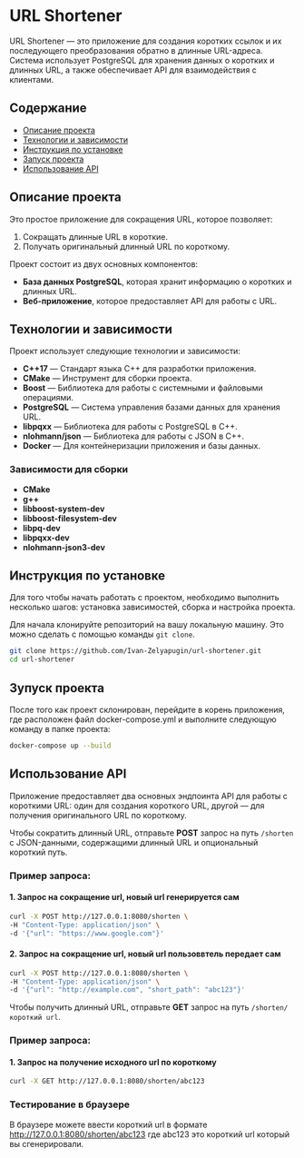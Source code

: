 # URL Shortener

URL Shortener — это приложение для создания коротких ссылок и их последующего преобразования обратно в длинные URL-адреса. Система использует PostgreSQL для хранения данных о коротких и длинных URL, а также обеспечивает API для взаимодействия с клиентами.

## Содержание

- [Описание проекта](#Описание-проекта)
- [Технологии и зависимости](#Технологии-и-зависимости)
- [Инструкция по установке](#Инструкция-по-установке)
- [Запуск проекта](#Запуск-проекта)
- [Использование API](#Использование-API)

## Описание проекта

Это простое приложение для сокращения URL, которое позволяет:
1. Сокращать длинные URL в короткие.
2. Получать оригинальный длинный URL по короткому.

Проект состоит из двух основных компонентов:
- **База данных PostgreSQL**, которая хранит информацию о коротких и длинных URL.
- **Веб-приложение**, которое предоставляет API для работы с URL.

## Технологии и зависимости

Проект использует следующие технологии и зависимости:

- **C++17** — Стандарт языка C++ для разработки приложения.
- **CMake** — Инструмент для сборки проекта.
- **Boost** — Библиотека для работы с системными и файловыми операциями.
- **PostgreSQL** — Система управления базами данных для хранения URL.
- **libpqxx** — Библиотека для работы с PostgreSQL в C++.
- **nlohmann/json** — Библиотека для работы с JSON в C++.
- **Docker** — Для контейнеризации приложения и базы данных.

### Зависимости для сборки

- **CMake**
- **g++**
- **libboost-system-dev**
- **libboost-filesystem-dev**
- **libpq-dev**
- **libpqxx-dev**
- **nlohmann-json3-dev**

## Инструкция по установке

Для того чтобы начать работать с проектом, необходимо выполнить несколько шагов: установка зависимостей, сборка и настройка проекта.

Для начала клонируйте репозиторий на вашу локальную машину. Это можно сделать с помощью команды `git clone`.

```bash
git clone https://github.com/Ivan-Zelyapugin/url-shortener.git
cd url-shortener
```

## Зупуск проекта

После того как проект склонирован, перейдите в корень приложения, где расположен файл docker-compose.yml и выполните следующую команду в папке проекта:

```bash
docker-compose up --build
```

## Использование API

Приложение предоставляет два основных эндпоинта API для работы с короткими URL: один для создания короткого URL, другой — для получения оригинального URL по короткому.

Чтобы сократить длинный URL, отправьте **POST** запрос на путь `/shorten` с JSON-данными, содержащими длинный URL и опциональный короткий путь.
 
 ### Пример запроса:

 #### 1. Запрос на сокращение url, новый url генерируется сам

 ```bash
curl -X POST http://127.0.0.1:8080/shorten \
-H "Content-Type: application/json" \
-d '{"url": "https://www.google.com"}'
```
#### 2. Запрос на сокращение url, новый url пользоввтель передает сам
```bash
curl -X POST http://127.0.0.1:8080/shorten \
-H "Content-Type: application/json" \
-d '{"url": "http://example.com", "short_path": "abc123"}'
```
Чтобы получить длинный URL, отправьте **GET** запрос на путь `/shorten/короткий url`.
### Пример запроса:

 #### 1. Запрос на получение исходного url по короткому

 ```bash
curl -X GET http://127.0.0.1:8080/shorten/abc123
```

### Тестирование в браузере
В браузере можете ввести короткий url в формате http://127.0.0.1:8080/shorten/abc123 где abc123 это короткий url который вы сгенерировали.